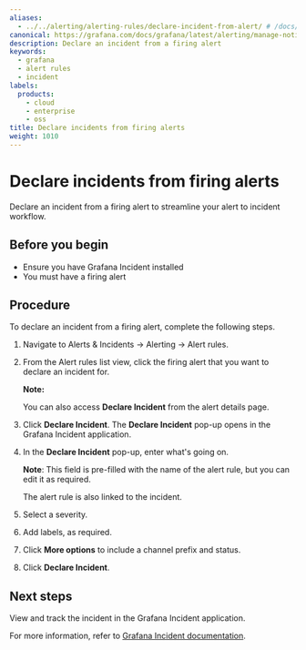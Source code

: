 ```yaml
---
aliases:
  - ../../alerting/alerting-rules/declare-incident-from-alert/ # /docs/grafana/<GRAFANA_VERSION>/alerting/alerting-rules/declare-incident-from-alert/
canonical: https://grafana.com/docs/grafana/latest/alerting/manage-notifications/declare-incident-from-alert/
description: Declare an incident from a firing alert
keywords:
  - grafana
  - alert rules
  - incident
labels:
  products:
    - cloud
    - enterprise
    - oss
title: Declare incidents from firing alerts
weight: 1010
---
```


# Declare incidents from firing alerts

Declare an incident from a firing alert to streamline your alert to incident workflow.

## Before you begin

- Ensure you have Grafana Incident installed
- You must have a firing alert

## Procedure

To declare an incident from a firing alert, complete the following steps.

1. Navigate to Alerts & Incidents -> Alerting -> Alert rules.
2. From the Alert rules list view, click the firing alert that you want to declare an incident for.

   **Note:**

   You can also access **Declare Incident** from the alert details page.

3. Click **Declare Incident**.
   The **Declare Incident** pop-up opens in the Grafana Incident application.
4. In the **Declare Incident** pop-up, enter what's going on.

   **Note**: This field is pre-filled with the name of the alert rule, but you can edit it as required.

   The alert rule is also linked to the incident.

5. Select a severity.
6. Add labels, as required.
7. Click **More options** to include a channel prefix and status.
8. Click **Declare Incident**.

## Next steps

View and track the incident in the Grafana Incident application.

For more information, refer to [Grafana Incident documentation](/docs/grafana-cloud/incident/configure-settings/).
